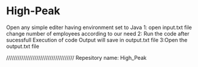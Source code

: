 # High-Peak
Open any simple editer having environment set to Java 
1: open input.txt file change number of employees according to our need
2: Run the code after sucessfull Execution of code Output will save in output.txt file
3:Open the output.txt file 




////////////////////////////////////
Repesitory name: High_Peak
